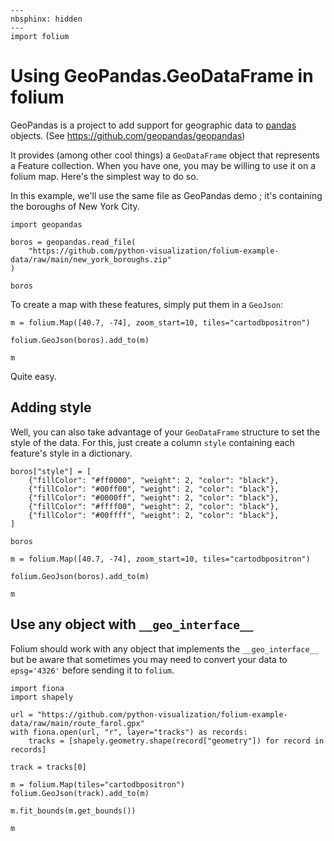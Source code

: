 ```{code-cell} ipython3
---
nbsphinx: hidden
---
import folium
```

# Using GeoPandas.GeoDataFrame in folium

GeoPandas is a project to add support for geographic data to [pandas](https://pandas.pydata.org) objects.
(See https://github.com/geopandas/geopandas)

It provides (among other cool things) a `GeoDataFrame` object that represents a Feature collection.
When you have one, you may be willing to use it on a folium map. Here's the simplest way to do so.

In this example, we'll use the same file as GeoPandas demo ; it's containing the boroughs of New York City.

```{code-cell} ipython3
import geopandas

boros = geopandas.read_file(
    "https://github.com/python-visualization/folium-example-data/raw/main/new_york_boroughs.zip"
)

boros
```

To create a map with these features, simply put them in a `GeoJson`:

```{code-cell} ipython3
m = folium.Map([40.7, -74], zoom_start=10, tiles="cartodbpositron")

folium.GeoJson(boros).add_to(m)

m
```

Quite easy.

## Adding style

Well, you can also take advantage of your `GeoDataFrame` structure to set the style of the data. For this, just create a column `style` containing each feature's style in a dictionary.

```{code-cell} ipython3
boros["style"] = [
    {"fillColor": "#ff0000", "weight": 2, "color": "black"},
    {"fillColor": "#00ff00", "weight": 2, "color": "black"},
    {"fillColor": "#0000ff", "weight": 2, "color": "black"},
    {"fillColor": "#ffff00", "weight": 2, "color": "black"},
    {"fillColor": "#00ffff", "weight": 2, "color": "black"},
]

boros
```

```{code-cell} ipython3
m = folium.Map([40.7, -74], zoom_start=10, tiles="cartodbpositron")

folium.GeoJson(boros).add_to(m)

m
```

## Use any object with `__geo_interface__`

Folium should work with any object that implements the `__geo_interface__` but be aware that sometimes you may need to convert your data to `epsg='4326'` before sending it to `folium`.

```{code-cell} ipython3
import fiona
import shapely

url = "https://github.com/python-visualization/folium-example-data/raw/main/route_farol.gpx"
with fiona.open(url, "r", layer="tracks") as records:
    tracks = [shapely.geometry.shape(record["geometry"]) for record in records]

track = tracks[0]

m = folium.Map(tiles="cartodbpositron")
folium.GeoJson(track).add_to(m)

m.fit_bounds(m.get_bounds())

m
```
